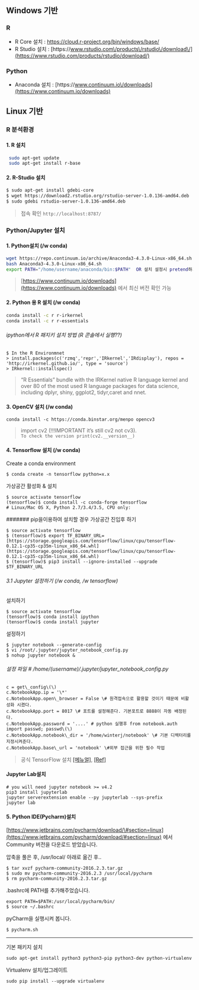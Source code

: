 ## Windows 기반

### R

* R Core 설치 : [https:\/\/cloud.r-project.org\/bin\/windows\/base\/](https://cloud.r-project.org/bin/windows/base/)
* R Studio 설치 : [https:\/\/www.rstudio.com\/products\/rstudio\/download\/](https://www.rstudio.com/products/rstudio/download/)

### Python

* Anaconda 설치 : [https:\/\/www.continuum.io\/downloads](https://www.continuum.io/downloads)

## Linux 기반

### R 분석환경

#### 1. R 설치

```bash
 sudo apt-get update
 sudo apt-get install r-base
```

#### 2. R-Studio 설치

```bash
$ sudo apt-get install gdebi-core
$ wget https://download2.rstudio.org/rstudio-server-1.0.136-amd64.deb
$ sudo gdebi rstudio-server-1.0.136-amd64.deb
```

> 접속 확인 `http://localhost:8787/`

### Python\/Jupyter 설치

#### 1. Python설치 \(/w conda\)

```bash
wget https://repo.continuum.io/archive/Anaconda3-4.3.0-Linux-x86_64.sh
bash Anaconda3-4.3.0-Linux-x86_64.sh
export PATH="/home/username/anaconda/bin:$PATH"  OR 설치 설정시 pretend하기
```

> [https://www.continuum.io/downloads](https://www.continuum.io/downloads) 에서 최신 버전 확인 가능


#### 2. Python 용 R 설치 \(/w conda\)

```bash
conda install -c r r-irkernel
conda install -c r r-essentials
```

###### ipython에서 R 패지키 설치 방법 \(R 콘솔에서 실행??\)  
```
$ In the R Environmnet  
> install.packages(c('rzmq','repr','IRkernel','IRdisplay'), repos = 'http://irkernel.github.io/', type = 'source')
> IRkernel::installspec()
```
> “R Essentials” bundle with the IRKernel native R language kernel and over 80 of the most used R language packages for data science, including dplyr, shiny, ggplot2, tidyr,caret and nnet.


#### 3. OpenCV 설치 \(/w conda\)

`conda install -c https://conda.binstar.org/menpo opencv3`

> import cv2 \(!!!IMPORTANT it’s still cv2 not cv3\).  
> `To check the version print(cv2.__version__)`

#### 4. Tensorflow 설치 \(/w conda\)

Create a conda environment

```
$ conda create -n tensorflow python=x.x
```

가상공간 활성화 & 설치

```
$ source activate tensorflow
(tensorflow)$ conda install -c conda-forge tensorflow 
# Linux/Mac OS X, Python 2.7/3.4/3.5, CPU only:
```

####### pip을이용하여 설치할 경우 가상공간 진입후 하기
```
$ source activate tensorflow  
$ (tensorflow)$ export TF_BINARY_URL=[https://storage.googleapis.com/tensorflow/linux/cpu/tensorflow-0.12.1-cp35-cp35m-linux_x86_64.whl](https://storage.googleapis.com/tensorflow/linux/cpu/tensorflow-0.12.1-cp35-cp35m-linux_x86_64.whl)  
$ (tensorflow)$ pip3 install --ignore-installed --upgrade $TF_BINARY_URL
```

###### 3.1 Jupyter 설정하기 \(/w conda, /w tensorflow\)

설치하기

```
$ source activate tensorflow
(tensorflow)$ conda install ipython
(tensorflow)$ conda install jupyter
```

설정하기

```
$ jupyter notebook --generate-config
$ vi /root/.jupyter/jupyter_notebook_config.py
$ nohup jupyter notebook &
```

###### 설정 파일 \# /home/\(username\)/.jupyter/jupyter\_notebook\_config.py  
```
c = get\_config\(\)  
c.NotebookApp.ip = '\*'  
c.NotebookApp.open\_browser = False \# 원격접속으로 활용할 것이기 때문에 비활성화 시켰다.  
c.NotebookApp.port = 8017 \# 포트를 설정해준다. 기본포트로 8888이 자동 배정된다.  
c.NotebookApp.password = '....' # python 실행후 from notebook.auth import passwd; passwd\(\)
c.NotebookApp.notebook\_dir = '/home/winterj/notebook' \# 기본 디렉터리를 지정시켜준다.  
c.NotebookApp.base\_url = 'notebook' \#외부 접근을 위한 필수 작업  
```

> 공식 TensorFlow 설치 [[메뉴얼]](https://www.tensorflow.org/versions/master/get_started/os_setup), [[Ref]](http://b.winterj.me/220858584491)

#### Jupyter Lab설치

```
# you will need jupyter notebook >= v4.2
pip3 install jupyterlab
jupyter serverextension enable --py jupyterlab --sys-prefix
jupyter lab
```

#### 5. Python IDE\(Pycharm\)설치

[https://www.jetbrains.com/pycharm/download/\#section=linux](https://www.jetbrains.com/pycharm/download/#section=linux) 에서 Community 버전을 다운로드 받았습니다.

압축을 풀은 후, /usr/local/ 아래로 옮긴 후..

```
$ tar xvzf pycharm-community-2016.2.3.tar.gz 
$ sudo mv pycharm-community-2016.2.3 /usr/local/pycharm
$ rm pycharm-community-2016.2.3.tar.gz
```

.bashrc에 PATH를 추가해주었습니다.

```
export PATH=$PATH:/usr/local/pycharm/bin/
$ source ~/.bashrc
```

pyCharm을 실행시켜 봅니다.

```
$ pycharm.sh 
```

---

기본 패키지 설치

```
sudo apt-get install python3 python3-pip python3-dev python-virtualenv
```

Virtualenv 설치/업그레이트

```
sudo pip install --upgrade virtualenv
```



